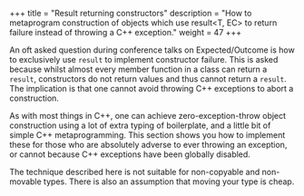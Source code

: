 +++
title = "Result returning constructors"
description = "How to metaprogram construction of objects which use result<T, EC> to return failure instead of throwing a C++ exception."
weight = 47
+++

An oft asked question during conference talks on Expected/Outcome is how to
exclusively use `result` to implement constructor failure. This is asked because
whilst almost every member function in a class can return a `result`, constructors
do not return values and thus cannot return a `result`. The implication is
that one cannot avoid throwing C++ exceptions to abort a construction.

As with most things in C++, one can achieve zero-exception-throw object
construction using a lot of
extra typing of boilerplate, and a little bit of simple C++ metaprogramming. This section
shows you how to implement these for those who are absolutely adverse to ever throwing an exception,
or cannot because C++ exceptions have been globally disabled.

The technique described here is not suitable for non-copyable and non-movable
types. There is also an assumption that moving your type is cheap.
